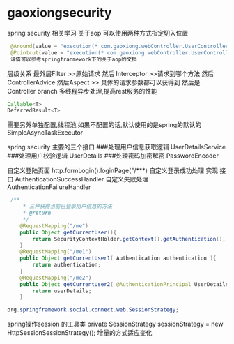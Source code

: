 # gaoxiongsecurity
spring security 相关学习
关于aop
可以使用两种方式指定切入位置
```java
 @Around(value = "execution(* com.gaoxiong.webController.UserController.*(..))")
 @Pointcut(value = "execution(* com.gaoxiong.webController.UserController.*(..))")
 详情可以参考springfranmework下的关于aop的文档
```
层级关系
最外层Filter >>原始请求
然后 Interceptor >>请求到哪个方法
然后ControllerAdvice
然后Aspect >> 具体的请求参数都可以获得到
然后是Controller
branch
多线程异步处理,提高rest服务的性能
```java
Callable<T>
DeferredResult<T>
```
需要另外单独配置,线程池,如果不配置的话,默认使用的是spring的默认的SimpleAsyncTaskExecutor

spring security 主要的三个接口
###处理用户信息获取逻辑  UserDetailsService
###处理用户校验逻辑      UserDetails
###处理密码加密解密      PasswordEncoder

自定义登陆页面 http.formLogin().loginPage("/***)
自定义登录成功处理 实现 接口 AuthenticationSuccessHandler
自定义失败处理 AuthenticationFailureHandler
```java
 /**
     * 三种获得当前已登录用户信息的方法
     * @return
     */
    @RequestMapping("/me")
    public Object getCurrentUser(){
        return SecurityContextHolder.getContext().getAuthentication();
    }
    @RequestMapping("/me1")
    public Object getCurrentUser1( Authentication authentication ){
        return authentication;
    }
    @RequestMapping("/me2")
    public Object getCurrentUser2( @AuthenticationPrincipal UserDetails userDetails ){
        return userDetails;
    }
```
```java
org.springframework.social.connect.web.SessionStrategy;

```
spring操作session 的工具类
 private SessionStrategy sessionStrategy = new HttpSessionSessionStrategy();
 增量的方式适应变化